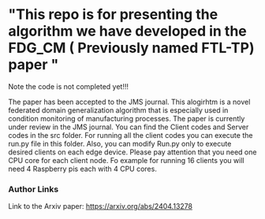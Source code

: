 # "This repo is for presenting the algorithm we have developed in the FDG_CM ( Previously named FTL-TP) paper "
Note the code is not completed yet!!!

The paper has been accepted to the JMS journal. This alogirhtm is a novel federated domain generalization algorithm that is especially used in condition monitoring of manufacturing processes. The paper is currently under review in the JMS journal.
You can find the Client codes and Server codes in the src folder.
For running all the client codes you can execute the run.py file in this folder. Also, you can modify Run.py only to execute desired clients on each edge device. Please pay attention that you need one CPU core for each client node. Fo example for running 16 clients you will need 4 Raspberry pis each with 4 CPU cores. 


### Author Links
Link to the Arxiv paper: 
https://arxiv.org/abs/2404.13278
